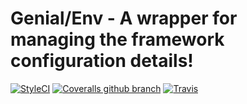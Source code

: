 # Genial/Env - A wrapper for managing the framework configuration details!
[![StyleCI](https://styleci.io/repos/113257729/shield?branch=master)](https://styleci.io/repos/113257729) [![Coveralls github branch](https://img.shields.io/coveralls/github/Genial-Framework/Env/master.svg?style=flat-square)](https://coveralls.io/github/Genial-Framework/Env?branch=master) [![Travis](https://img.shields.io/travis/Genial-Framework/Env.svg?style=flat-square)](https://travis-ci.org/Genial-Framework/Env)
